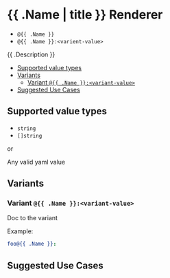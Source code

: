 # {{ .Name | title }} Renderer

- `@{{ .Name }}`
- `@{{ .Name }}:<varient-value>`

{{ .Description }}

- [Supported value types](#supported-value-types)
- [Variants](#variants)
  - [Variant `@{{ .Name }}:<variant-value>`](#variant--name-variant-value)
- [Suggested Use Cases](#suggested-use-cases)

## Supported value types

- `string`
- `[]string`

or

Any valid yaml value

## Variants

### Variant `@{{ .Name }}:<variant-value>`

Doc to the variant

Example:

```yaml
foo@{{ .Name }}:
```

## Suggested Use Cases
